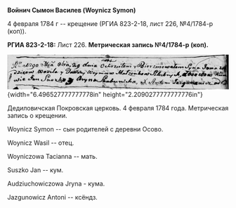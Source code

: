 **Войнич Сымон Василев (Woynicz Symon)**

4 февраля 1784 г -- крещение (РГИА 823-2-18, лист 226, №4/1784-р (коп)).

**РГИА 823-2-18:** Лист 226. **Метрическая запись №4/1784-р (коп).**

![](./media/67ffdc0477f7fa3db6b3b526c01ffccb5c6b8ef5.png){width="6.496527777777778in"
height="2.2090277777777776in"}

Дедиловичская Покровская церковь. 4 февраля 1784 года. Метрическая
запись о крещении.

Woynicz Symon -- сын родителей с деревни Осово.

Woynicz Wasil -- отец.

Woyniczowa Tacianna -- мать.

Suszko Jan -- кум.

Audziuchowiczowa Jryna - кума.

Jazgunowicz Antoni -- ксёндз.
